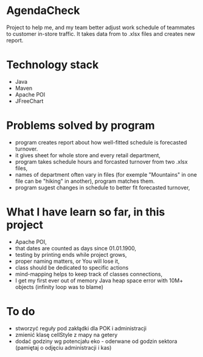 # AgendaCheck
Project to help me, and my team better adjust work schedule of teammates to customer in-store traffic.
It takes data from to .xlsx files and creates new report.

# Technology stack

- Java
- Maven
- Apache POI
- JFreeChart

# Problems solved by program

- program creates report about how well-fitted schedule is forecasted turnover.
- it gives sheet for whole store and every retail department,
- program takes schedule hours and forcasted turnover from two .xlsx files,
- names of department often vary in files (for exemple "Mountains" in one file can be "hiking" in another), program matches them.
- program sugest changes in schedule to better fit forecasted turnover,

# What I have learn so far, in this project

- Apache POI,
- that dates are counted as days since 01.01.1900,
- testing by printing ends while project grows,
- proper naming matters, or You will lose it,
- class should be dedicated to specific actions
- mind-mapping helps to keep track of classes connections, 
- I get my first ever out of memory Java heap space error with 10M+ objects (infinity loop was to blame)

# To do

- stworzyć reguły pod zakłądki dla POK i administracji
- zmienić klasę cellStyle z mapy na getery
- dodać godziny wg potencjału eko - oderwane od godzin sektora (pamiętaj o odjęciu administracji i kas)
